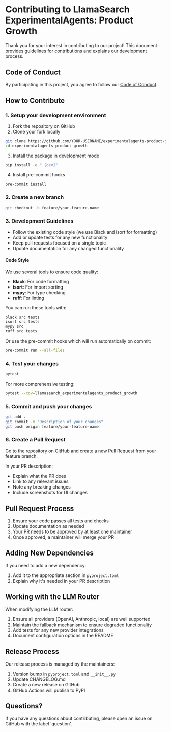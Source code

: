 # Contributing to LlamaSearch ExperimentalAgents: Product Growth

Thank you for your interest in contributing to our project! This document provides guidelines for contributions and explains our development process.

## Code of Conduct

By participating in this project, you agree to follow our [Code of Conduct](CODE_OF_CONDUCT.md).

## How to Contribute

### 1. Setup your development environment

1. Fork the repository on GitHub
2. Clone your fork locally
```bash
git clone https://github.com/YOUR-USERNAME/experimentalagents-product-growth.git
cd experimentalagents-product-growth
```
3. Install the package in development mode
```bash
pip install -e ".[dev]"
```
4. Install pre-commit hooks
```bash
pre-commit install
```

### 2. Create a new branch

```bash
git checkout -b feature/your-feature-name
```

### 3. Development Guidelines

- Follow the existing code style (we use Black and isort for formatting)
- Add or update tests for any new functionality
- Keep pull requests focused on a single topic
- Update documentation for any changed functionality

#### Code Style

We use several tools to ensure code quality:

- **Black**: For code formatting
- **isort**: For import sorting
- **mypy**: For type checking
- **ruff**: For linting

You can run these tools with:
```bash
black src tests
isort src tests
mypy src
ruff src tests
```

Or use the pre-commit hooks which will run automatically on commit:
```bash
pre-commit run --all-files
```

### 4. Test your changes

```bash
pytest
```

For more comprehensive testing:
```bash
pytest --cov=llamasearch_experimentalagents_product_growth
```

### 5. Commit and push your changes

```bash
git add .
git commit -m "Description of your changes"
git push origin feature/your-feature-name
```

### 6. Create a Pull Request

Go to the repository on GitHub and create a new Pull Request from your feature branch.

In your PR description:
- Explain what the PR does
- Link to any relevant issues
- Note any breaking changes
- Include screenshots for UI changes

## Pull Request Process

1. Ensure your code passes all tests and checks
2. Update documentation as needed
3. Your PR needs to be approved by at least one maintainer
4. Once approved, a maintainer will merge your PR

## Adding New Dependencies

If you need to add a new dependency:
1. Add it to the appropriate section in `pyproject.toml`
2. Explain why it's needed in your PR description

## Working with the LLM Router

When modifying the LLM router:
1. Ensure all providers (OpenAI, Anthropic, local) are well supported
2. Maintain the fallback mechanism to ensure degraded functionality
3. Add tests for any new provider integrations
4. Document configuration options in the README

## Release Process

Our release process is managed by the maintainers:

1. Version bump in `pyproject.toml` and `__init__.py`
2. Update CHANGELOG.md
3. Create a new release on GitHub
4. GitHub Actions will publish to PyPI

## Questions?

If you have any questions about contributing, please open an issue on GitHub with the label 'question'. 